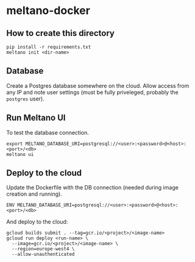 # meltano-docker

## How to create this directory
```
pip install -r requirements.txt
meltano init <dir-name>
```

## Database
Create a Postgres database somewhere on the cloud. Allow access from any IP and note user settings (must be fully priveleged, probably the `postgres` user).

## Run Meltano UI
To test the database connection.
```
export MELTANO_DATABASE_URI=postgresql://<user>:<password>@<host>:<port>/<db>
meltano ui
```

## Deploy to the cloud
Update the Dockerfile with the DB connection (needed during image creation and running).
```
ENV MELTANO_DATABASE_URI=postgresql://<user>:<password>@<host>:<port>/<db>
```

And deploy to the cloud:
```
gcloud builds submit . --tag=gcr.io/<project>/<image-name>
gcloud run deploy <run-name> \
  --image=gcr.io/<project>/<image-name> \
  --region=europe-west4 \
  --allow-unauthenticated
```
